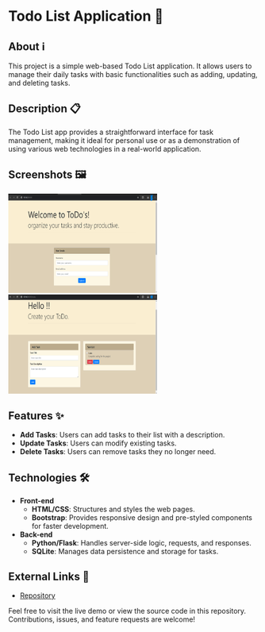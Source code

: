 # Todo List Application 📝

## About ℹ️
This project is a simple web-based Todo List application. It allows users to manage their daily tasks with basic functionalities such as adding, updating, and deleting tasks.

## Description 📋
The Todo List app provides a straightforward interface for task management, making it ideal for personal use or as a demonstration of using various web technologies in a real-world application.

## Screenshots 🖼️
<!-- ![Welcome Page](Images/Welcome.png) -->
<img src="Images/Welcome.png" alt="Welcome Page" width="300px" height="200px">
<!-- ![Home Page](Images/TodoList.png) -->
<img src="Images/TodoList.png" alt="Home Page" width="300px" height="200px">


## Features ✨
- **Add Tasks**: Users can add tasks to their list with a description.
- **Update Tasks**: Users can modify existing tasks.
- **Delete Tasks**: Users can remove tasks they no longer need.

## Technologies 🛠️
- **Front-end**
  - **HTML/CSS**: Structures and styles the web pages.
  - **Bootstrap**: Provides responsive design and pre-styled components for faster development.
- **Back-end**
  - **Python/Flask**: Handles server-side logic, requests, and responses.
  - **SQLite**: Manages data persistence and storage for tasks.

## External Links 🔗
- [Repository]([URL-to-repository](https://github.com/Uday50/Simple-TodoList))

Feel free to visit the live demo or view the source code in this repository. Contributions, issues, and feature requests are welcome!



